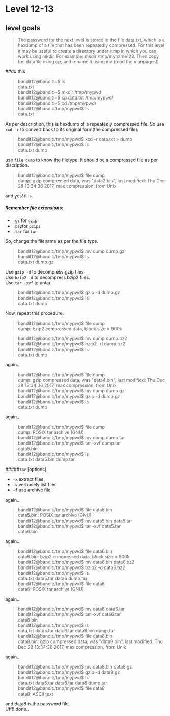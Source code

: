 # Level 12-13


## level goals

> The password for the next level is stored in the file data.txt, which is a hexdump of a file that has been repeatedly compressed. For this level it may be useful to create a directory under /tmp in which you can work using mkdir. For example: mkdir /tmp/myname123. Then copy the datafile using cp, and rename it using mv (read the manpages!)


##do this
> bandit12@bandit:~$ ls  
data.txt  
bandit12@bandit:~$ mkdir /tmp/mypwd  
bandit12@bandit:~$ cp data.txt /tmp/mypwd/  
bandit12@bandit:~$ cd /tmp/mypwd/  
bandit12@bandit:/tmp/mypwd$ ls   
data.txt  


As per description, this is hexdump of a repeatedly compressed file. So use `xxd -r` to convert back to its original form(the compressed file).

> bandit12@bandit:/tmp/mypwd$ xxd -r data.txt > dump  
bandit12@bandit:/tmp/mypwd$ ls   
data.txt  dump   

use `file dump` to know the filetype. It should be a compressed file as per discription.  
> bandit12@bandit:/tmp/mypwd$ file dump   
dump: gzip compressed data, was "data2.bin", last modified: Thu Dec 28 13:34:36 2017, max compression, from Unix   

and yes! it is.
  
##### Remember file extensions:

* `.gz` for `gzip`  
* `.bz2`for `bzip2`  
* `.tar` for `tar`  

So, change the filename as per the file type.
  
> bandit12@bandit:/tmp/mypwd$ mv dump dump.gz  
bandit12@bandit:/tmp/mypwd$ ls   
data.txt  dump.gz    

Use `gzip -d` to decompress gzip files  
Use `bzip2 -d` to decompress bzip2 files.  
Use `tar -xvf` to untar  
> bandit12@bandit:/tmp/mypwd$ gzip -d dump.gz     
bandit12@bandit:/tmp/mypwd$ ls    
data.txt  dump      

Now, repeat this procedure.  

> bandit12@bandit:/tmp/mypwd$ file dump  
dump: bzip2 compressed data, block size = 900k  
  
> bandit12@bandit:/tmp/mypwd$ mv dump dump.bz2
bandit12@bandit:/tmp/mypwd$ bzip2 -d dump.bz2  
bandit12@bandit:/tmp/mypwd$ ls  
data.txt  dump

again..  

>bandit12@bandit:/tmp/mypwd$ file dump  
dump: gzip compressed data, was "data4.bin", last modified: Thu Dec 28 13:34:36 2017, max compression, from Unix  
bandit12@bandit:/tmp/mypwd$ mv dump dump.gz  
bandit12@bandit:/tmp/mypwd$ gzip -d  dump.gz    
bandit12@bandit:/tmp/mypwd$ ls   
data.txt  dump  

again..

> bandit12@bandit:/tmp/mypwd$ file dump   
dump: POSIX tar archive (GNU)  
bandit12@bandit:/tmp/mypwd$ mv dump dump.tar  
bandit12@bandit:/tmp/mypwd$ tar -xvf dump.tar   
data5.bin  
bandit12@bandit:/tmp/mypwd$ ls  
data.txt  data5.bin  dump.tar

#####`tar`  [options]  
* `-x` extract files
* `-v` verbosely list files
* `-f` use archive file 

         
again..

> bandit12@bandit:/tmp/mypwd$ file data5.bin  
data5.bin: POSIX tar archive (GNU)  
bandit12@bandit:/tmp/mypwd$ mv data5.bin   data5.tar  
bandit12@bandit:/tmp/mypwd$ tar -xvf data5.tar  
data6.bin  

again..

> bandit12@bandit:/tmp/mypwd$ file data6.bin  
data6.bin: bzip2 compressed data, block size = 900k  
bandit12@bandit:/tmp/mypwd$ mv data6.bin data6.bz2  
bandit12@bandit:/tmp/mypwd$ bzip2 -d data6.bz2  
bandit12@bandit:/tmp/mypwd$ ls  
data.txt  data5.tar  data6  dump.tar  
bandit12@bandit:/tmp/mypwd$ file data6  
data6: POSIX tar archive (GNU)

again..

> bandit12@bandit:/tmp/mypwd$ mv data6 data6.tar  
bandit12@bandit:/tmp/mypwd$ tar -xvf data6.tar  
data8.bin  
bandit12@bandit:/tmp/mypwd$ ls  
data.txt  data5.tar  data6.tar  data8.bin    dump.tar  
bandit12@bandit:/tmp/mypwd$ file data8.bin  
data8.bin: gzip compressed data, was "data9.bin", last modified: Thu Dec 28 13:34:36 2017, max compression, from Unix  

again..

> bandit12@bandit:/tmp/mypwd$ mv data8.bin   data8.gz  
bandit12@bandit:/tmp/mypwd$ gzip -d data8.gz  
bandit12@bandit:/tmp/mypwd$ ls  
data.txt  data5.tar  data6.tar  data8  dump.tar  
bandit12@bandit:/tmp/mypwd$ file data8  
data8: ASCII text   

and data8 is the password file.  
Uff!! done..

